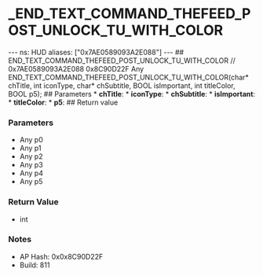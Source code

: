 # _END_TEXT_COMMAND_THEFEED_POST_UNLOCK_TU_WITH_COLOR

--- ns: HUD aliases: ["0x7AE0589093A2E088"] --- ## END_TEXT_COMMAND_THEFEED_POST_UNLOCK_TU_WITH_COLOR  // 0x7AE0589093A2E088 0x8C90D22F Any END_TEXT_COMMAND_THEFEED_POST_UNLOCK_TU_WITH_COLOR(char* chTitle, int iconType, char* chSubtitle, BOOL isImportant, int titleColor, BOOL p5);   ## Parameters * **chTitle**: * **iconType**: * **chSubtitle**: * **isImportant**: * **titleColor**: * **p5**:  ## Return value

### Parameters
* Any p0
* Any p1
* Any p2
* Any p3
* Any p4
* Any p5

### Return Value
* int

### Notes
* AP Hash: 0x0x8C90D22F
* Build: 811

